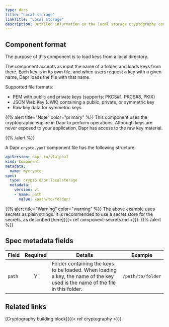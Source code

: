 ```yaml
---
type: docs
title: "Local storage"
linkTitle: "Local storage"
description: Detailed information on the local storage cryptography component
---
```


## Component format

The purpose of this component is to load keys from a local directory.

The component accepts as input the name of a folder, and loads keys from there. Each key is in its own file, and when users request a key with a given name, Dapr loads the file with that name.

Supported file formats:

- PEM with public and private keys (supports: PKCS#1, PKCS#8, PKIX)
- JSON Web Key (JWK) containing a public, private, or symmetric key
- Raw key data for symmetric keys

{{% alert title="Note" color="primary" %}}
This component uses the cryptographic engine in Dapr to perform operations. Although keys are never exposed to your application, Dapr has access to the raw key material.

{{% /alert %}}


A Dapr `crypto.yaml` component file has the following structure:

```yaml
apiVersion: dapr.io/v1alpha1
kind: Component
metadata:
  name: mycrypto
spec:
  type: crypto.dapr.localstorage
  metadata:
    version: v1
    - name: path
      value: /path/to/folder/
```

{{% alert title="Warning" color="warning" %}}
The above example uses secrets as plain strings. It is recommended to use a secret store for the secrets, as described [here]({{< ref component-secrets.md >}}).
{{% /alert %}}

## Spec metadata fields

| Field              | Required | Details | Example |
|--------------------|:--------:|---------|---------|
| `path`             | Y        | Folder containing the keys to be loaded. When loading a key, the name of the key used is the name of the file in this folder.  | `/path/to/folder`

## Related links
[Cryptography building block]({{< ref cryptography >}})
